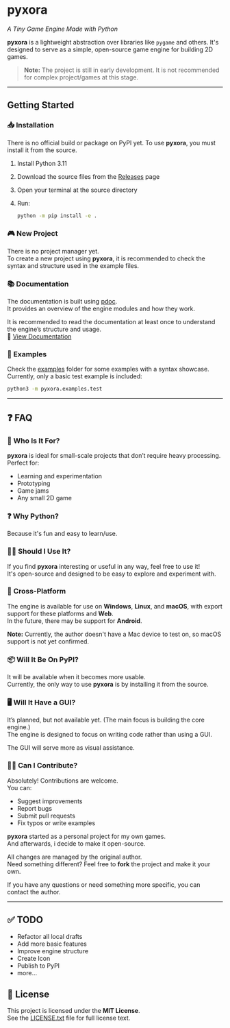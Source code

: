 # pyxora

*A Tiny Game Engine Made with Python*

**pyxora** is a lightweight abstraction over libraries like `pygame` and others. It's designed to serve as a simple, open-source game engine for building 2D games.

> **Note:** The project is still in early development. It is not recommended for complex project/games at this stage.
---

## Getting Started

### 📥 Installation

There is no official build or package on PyPI yet. To use **pyxora**, you must install it from the source.

1. Install Python 3.11
2. Download the source files from the [Releases](https://github.com/ToniDevStuff/pyxora/releases) page  
3. Open your terminal at the source directory  
4. Run:

    ```bash
    python -m pip install -e .
    ```

### 🎮 New Project

There is no project manager yet.  
To create a new project using **pyxora**, it is recommended to check the syntax and structure used in the example files.

### 📚 Documentation

The documentation is built using [pdoc](https://github.com/mitmproxy/pdoc).  
It provides an overview of the engine modules and how they work.

It is recommended to read the documentation at least once to understand the engine’s structure and usage.\
📄 [View Documentation](#)

### 🧪 Examples

Check the [examples](pyxora/examples) folder for some examples with a syntax showcase.
Currently, only a basic test example is included:

```bash
python3 -m pyxora.examples.test
```

---

## ❓ FAQ

### 🧐 Who Is It For?

**pyxora** is ideal for small-scale projects that don’t require heavy processing.  
Perfect for:

- Learning and experimentation
- Prototyping
- Game jams
- Any small 2D game

### ❓ Why Python?

Because it's fun and easy to learn/use.

### 👨‍💻 Should I Use It?

If you find **pyxora** interesting or useful in any way, feel free to use it!  
It's open-source and designed to be easy to explore and experiment with.

### 🚧 Cross-Platform

The engine is available for use on **Windows**, **Linux**, and **macOS**, with export support for these platforms and **Web**.\
In the future, there may be support for **Android**.

**Note:** Currently, the author doesn't have a Mac device to test on, so macOS support is not yet confirmed.

### 📦 Will It Be On PyPI?

It will be available when it becomes more usable.  
Currently, the only way to use **pyxora** is by installing it from the source.

### 🖥️ Will It Have a GUI?

It’s planned, but not available yet. (The main focus is building the core engine.)  
The engine is designed to focus on writing code rather than using a GUI.

The GUI will serve more as visual assistance.

### 🙋‍♂️ Can I Contribute?

Absolutely! Contributions are welcome.  
You can:

- Suggest improvements
- Report bugs
- Submit pull requests
- Fix typos or write examples

**pyxora** started as a personal project for my own games.  
And afterwards, i decide to make it open-source.

All changes are managed by the original author.  
Need something different? Feel free to **fork** the project and make it your own.

If you have any questions or need something more specific, you can contact the author.

---

## ✅ TODO

- Refactor all local drafts
- Add more basic features
- Improve engine structure
- Create Icon
- Publish to PyPI
- more...

## 📝 License

This project is licensed under the **MIT License**.  
See the [LICENSE.txt](LICENSE.txt) file for full license text.